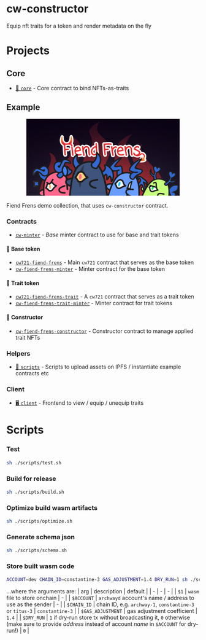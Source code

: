 # cw-constructor

Equip nft traits for a token and render metadata on the fly

# Projects

## Core

- [🧱 `core`](./core) - Core contract to bind NFTs-as-traits

## Example

<div align="center">
  <img src=".github/cover.jpg" alt="Fiend Frens" height="200">
</div>

Fiend Frens demo collection, that uses `cw-constructor` contract.

### Contracts

- [`cw-minter`](./example/contracts/cw-minter) - _Base_ minter contract to use for base and trait tokens

#### 💎 Base token
- [`cw721-fiend-frens`](./example/contracts/cw721-fiend-frens) - Main `cw721` contract that serves as the base token
- [ `cw-fiend-frens-minter`](./example/contracts/cw-fiend-frens-minter) - Minter contract for the base token

#### 📎 Trait token
- [`cw721-fiend-frens-trait`](./example/contracts/cw721-fiend-frens-trait) - A `cw721` contract that serves as a trait token
- [`cw-fiend-frens-trait-minter`](./example/contracts/cw-fiend-frens-trait-minter) - Minter contract for trait tokens

#### 🔩 Constructor
- [`cw-fiend-frens-constructor`](./example/contracts/cw-fiend-frens-constructor) - Constructor contract to manage applied trait NFTs

### Helpers
- [🚀 `scripts`](./example/scripts) - Scripts to upload assets on IPFS / instantiate example contracts etc

### Client
- [🖥️ `client`](./example/client) - Frontend to view / equip / unequip traits


# Scripts

### Test
```sh
sh ./scripts/test.sh
```

### Build for release
```sh
sh ./scripts/build.sh
```

### Optimize build wasm artifacts
```sh
sh ./scripts/optimize.sh
```

### Generate schema json
```sh
sh ./scripts/schema.sh
```

### Store built wasm code
```sh
ACCOUNT=dev CHAIN_ID=constantine-3 GAS_ADJUSTMENT=1.4 DRY_RUN=1 sh ./scripts/store.sh target/wasm32-unknown-unknown/release/cw721_fiend_frens_trait.wasm
```

...where the arguments are:
| arg | description  | default |
| - | - | - |
| `$1` | `wasm` file to store onchain | - |
| `$ACCOUNT` | `archwayd` account's name / address to use as the sender | - |
| `$CHAIN_ID` | chain ID, e.g. `archway-1`, `constantine-3` or `titus-3` | `constantine-3` |
| `$GAS_ADJUSTMENT` | gas adjustment coefficient | `1.4` |
| `$DRY_RUN` | `1` if dry-run store tx without broadcasting it, `0` otherwise (make sure to provide *address* instead of account *name* in `$ACCOUNT` for dry-run!) | `0` |
